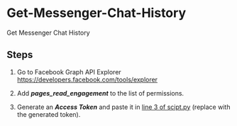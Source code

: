 # Get-Messenger-Chat-History
Get Messenger Chat History

## Steps

1. Go to Facebook Graph API Explorer
https://developers.facebook.com/tools/explorer

2. Add _**pages_read_engagement**_ to the list of permissions.

3. Generate an _**Access Token**_ and paste it in [line 3 of scipt.py](https://github.com/NotBot-Automation-Bots/Get-Messenger-Chat-History/blob/3404def9eeee435d4e600a3feae2ebcf8699855f/script.py#L3) (replace <your-page-access-token> with the generated token).